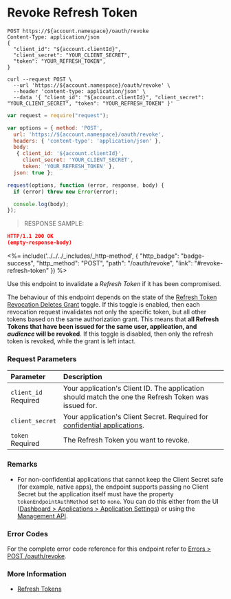 # Revoke Refresh Token

```http
POST https://${account.namespace}/oauth/revoke
Content-Type: application/json
{
  "client_id": "${account.clientId}",
  "client_secret": "YOUR_CLIENT_SECRET",
  "token": "YOUR_REFRESH_TOKEN",
}
```

```shell
curl --request POST \
  --url 'https://${account.namespace}/oauth/revoke' \
  --header 'content-type: application/json' \
  --data '{ "client_id": "${account.clientId}", "client_secret": "YOUR_CLIENT_SECRET", "token": "YOUR_REFRESH_TOKEN" }'
```

```javascript
var request = require("request");

var options = { method: 'POST',
  url: 'https://${account.namespace}/oauth/revoke',
  headers: { 'content-type': 'application/json' },
  body: 
   { client_id: '${account.clientId}',
     client_secret: 'YOUR_CLIENT_SECRET',
     token: 'YOUR_REFRESH_TOKEN' },
  json: true };

request(options, function (error, response, body) {
  if (error) throw new Error(error);

  console.log(body);
});
```

> RESPONSE SAMPLE:

```JSON
HTTP/1.1 200 OK
(empty-response-body)
```

<%= include('../../../_includes/_http-method', {
  "http_badge": "badge-success",
  "http_method": "POST",
  "path": "/oauth/revoke",
  "link": "#revoke-refresh-token"
}) %>

Use this endpoint to invalidate a <dfn data-key="refresh-token">Refresh Token</dfn> if it has been compromised.

The behaviour of this endpoint depends on the state of the [Refresh Token Revocation Deletes Grant](https://auth0.com/docs/tokens/refresh-tokens/revoke-refresh-tokens#refresh-tokens-and-grants) toggle.
If this toggle is enabled, then each revocation request invalidates not only the specific token, but all other tokens based on the same authorization grant. This means that **all Refresh Tokens that have been issued for the same user, application, and <dfn data-key="audience">audience</dfn> will be revoked**.
If this toggle is disabled, then only the refresh token is revoked, while the grant is left intact.


### Request Parameters

| Parameter        | Description |
|:-----------------|:------------|
| `client_id` <br/><span class="label label-danger">Required</span> | Your application's Client ID. The application should match the one the Refresh Token was issued for. |
| `client_secret` | Your application's Client Secret. Required for [confidential applications](/applications/concepts/app-types-confidential-public#confidential-applications). |
| `token` <br/><span class="label label-danger">Required</span> | The Refresh Token you want to revoke. |

### Remarks

- For non-confidential applications that cannot keep the Client Secret safe (for example, native apps), the endpoint supports passing no Client Secret but the application itself must have the property `tokenEndpointAuthMethod` set to `none`. You can do this either from the UI ([Dashboard > Applications > Application Settings](${manage_url}/#/applications)) or using the [Management API](/api/management/v2#!/Applications/patch_applications_by_id).

### Error Codes

For the complete error code reference for this endpoint refer to [Errors > POST /oauth/revoke](#post-oauth-revoke).

### More Information

- [Refresh Tokens](/tokens/concepts/refresh-tokens)
